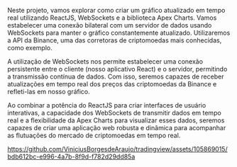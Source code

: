 
Neste projeto, vamos explorar como criar um gráfico atualizado em tempo real utilizando ReactJS, WebSockets e a biblioteca Apex Charts. Vamos estabelecer uma conexão bilateral com um servidor de dados usando WebSockets para manter o gráfico constantemente atualizado. Utilizaremos a API da Binance, uma das corretoras de criptomoedas mais conhecidas, como exemplo.

A utilização de WebSockets nos permite estabelecer uma conexão persistente entre o cliente (nosso aplicativo React) e o servidor, permitindo a transmissão contínua de dados. Com isso, seremos capazes de receber atualizações em tempo real dos preços das criptomoedas da Binance e refleti-las em nosso gráfico.

Ao combinar a potência do ReactJS para criar interfaces de usuário interativas, a capacidade dos WebSockets de transmitir dados em tempo real e a flexibilidade da Apex Charts para visualizar esses dados, seremos capazes de criar uma aplicação web robusta e dinâmica para acompanhar as flutuações do mercado de criptomoedas em tempo real.


https://github.com/ViniciusBorgesdeAraujo/tradingview/assets/105869015/bdb612bc-e996-4a7b-8f9d-f782d29dd85a

